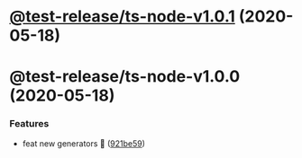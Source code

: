 # [@test-release/ts-node-v1.0.1](https://github.com/developer239/test-release/compare/@test-release/ts-node-v1.0.0...@test-release/ts-node-v1.0.1) (2020-05-18)

# @test-release/ts-node-v1.0.0 (2020-05-18)


### Features

* feat new generators 🚀 ([921be59](https://github.com/developer239/test-release/commit/921be594daa33c441152bedeadd92f62c386b32a))
